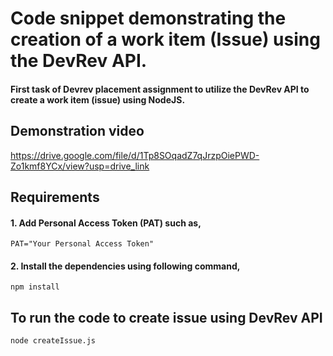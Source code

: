 # Code snippet demonstrating the creation of a work item (Issue) using the DevRev API.

 #### First task of Devrev placement assignment to utilize the DevRev API to create a work item (issue) using NodeJS.
 ## Demonstration video
https://drive.google.com/file/d/1Tp8SOqadZ7qJrzpOiePWD-Zo1kmf8YCx/view?usp=drive_link

 ## Requirements
 #### 1. Add Personal Access Token (PAT) such as,
 ```
 PAT="Your Personal Access Token"
 ```
 #### 2. Install the dependencies using following command,
 ```
 npm install
 ```

 ## To run the code to create issue using DevRev API
 ```
 node createIssue.js
 ```